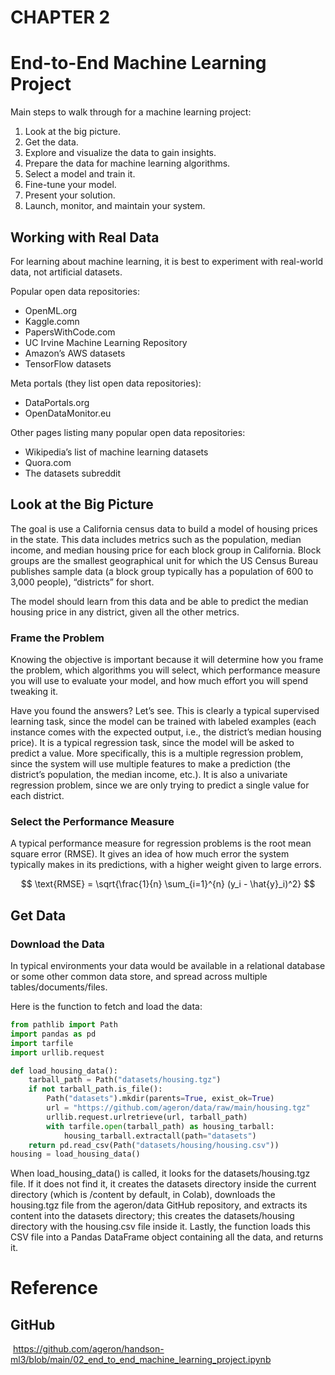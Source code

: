 # CHAPTER 2

# End-to-End Machine Learning Project

Main steps to walk through for a machine learning project:

1. Look at the big picture.
2. Get the data.
3. Explore and visualize the data to gain insights.
4. Prepare the data for machine learning algorithms.
5. Select a model and train it.
6. Fine-tune your model.
7. Present your solution.
8. Launch, monitor, and maintain your system.



## Working with Real Data

For learning about machine learning, it is best to experiment with real-world data, not artificial datasets.

Popular open data repositories:

* OpenML.org
* Kaggle.comn
* PapersWithCode.com
* UC Irvine Machine Learning Repository
* Amazon’s AWS datasets
* TensorFlow datasets



Meta portals (they list open data repositories):

* DataPortals.org
* OpenDataMonitor.eu

Other pages listing many popular open data repositories:

* Wikipedia’s list of machine learning datasets
* Quora.com
* The datasets subreddit

## Look at the Big Picture

The goal is use a California census data to build a model of housing prices in the state. This data includes metrics such as the population, median income, and median housing price for each block group in California. Block groups are the smallest geographical unit for which the US Census Bureau publishes sample data (a block group typically has a population of 600 to 3,000 people), “districts” for short.

The model should learn from this data and be able to predict the median housing price in any district, given all the other metrics.

### Frame the Problem 

Knowing the objective is important because it will determine how you frame the problem, which algorithms you will select, which performance measure you will use to evaluate your model, and how much effort you will spend tweaking it.

Have you found the answers? Let’s see. This is clearly a typical supervised learning task, since the model can be trained with labeled examples (each instance comes with the expected output, i.e., the district’s median housing price). It is a typical regression task, since the model will be asked to predict a value. More specifically, this is a multiple regression problem, since the system will use multiple features to make a prediction (the district’s population, the median income, etc.). It is also a univariate regression problem, since we are only trying to predict a single value for each district.

### Select the Performance Measure

A typical performance measure for regression problems is the root mean square error (RMSE). It gives an idea of how much error the system typically makes in its predictions, with a higher weight given to large errors.


$$
\text{RMSE} = \sqrt{\frac{1}{n} \sum_{i=1}^{n} (y_i - \hat{y}_i)^2}
$$


## Get Data

### Download the Data

In typical environments your data would be available in a relational database or some other common data store, and spread across multiple tables/documents/files.

Here is the function to fetch and load the data:

```python
from pathlib import Path
import pandas as pd
import tarfile
import urllib.request

def load_housing_data():
    tarball_path = Path("datasets/housing.tgz")
    if not tarball_path.is_file():
        Path("datasets").mkdir(parents=True, exist_ok=True)
        url = "https://github.com/ageron/data/raw/main/housing.tgz"
        urllib.request.urlretrieve(url, tarball_path)
        with tarfile.open(tarball_path) as housing_tarball:
        	housing_tarball.extractall(path="datasets")
	return pd.read_csv(Path("datasets/housing/housing.csv"))
housing = load_housing_data()
```



When load_housing_data() is called, it looks for the datasets/housing.tgz file. If it does not find it, it creates the datasets directory inside the current directory (which is /content by default, in Colab), downloads the housing.tgz file from the ageron/data GitHub repository, and extracts its content into the datasets directory; this creates the datasets/housing directory with the housing.csv file inside it. Lastly, the function loads this CSV file into a Pandas DataFrame object containing all the data, and returns it.







# Reference

## GitHub

​	https://github.com/ageron/handson-ml3/blob/main/02_end_to_end_machine_learning_project.ipynb
